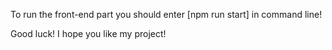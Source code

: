 To run the front-end part you should enter [npm run start] in command line!

Good luck!
I hope you like my project!